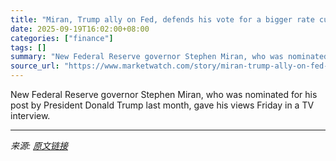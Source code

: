 ```yaml
---
title: "Miran, Trump ally on Fed, defends his vote for a bigger rate cut, saying tariffs aren’t inflationary"
date: 2025-09-19T16:02:00+08:00
categories: ["finance"]
tags: []
summary: "New Federal Reserve governor Stephen Miran, who was nominated for his post by President Donald Trump last month, gave his views Friday in a TV interview."
source_url: "https://www.marketwatch.com/story/miran-trump-ally-on-fed-defends-his-vote-for-a-bigger-rate-cut-saying-tariffs-arent-inflationary-4442df88?mod=mw_rss_topstories"
---
```


New Federal Reserve governor Stephen Miran, who was nominated for his post by President Donald Trump last month, gave his views Friday in a TV interview.

---

*来源: [原文链接](https://www.marketwatch.com/story/miran-trump-ally-on-fed-defends-his-vote-for-a-bigger-rate-cut-saying-tariffs-arent-inflationary-4442df88?mod=mw_rss_topstories)*
